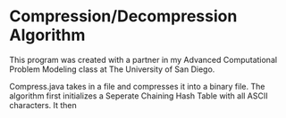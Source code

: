 # Compression/Decompression Algorithm

This program was created with a partner in my Advanced Computational Problem Modeling class at The University of San Diego. 

Compress.java takes in a file and compresses it into a binary file. The algorithm first initializes a Seperate Chaining Hash Table with all ASCII characters. It then 
